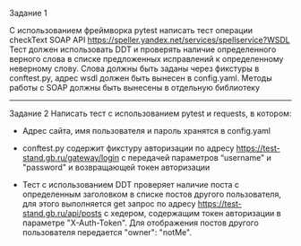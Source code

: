 Задание 1

С использованием фреймворка pytest написать тест 
операции checkText SOAP API https://speller.yandex.net/services/spellservice?WSDL
Тест должен использовать DDT и проверять наличие определенного 
верного слова в списке предложенных исправлений к определенному 
неверному слову.
Слова должны быть заданы через фикстуры в conftest.py, 
адрес wsdl должен быть вынесен в config.yaml.
Методы работы с SOAP должны быть вынесены в отдельную библиотеку

____________
Задание 2
Написать тест с использованием pytest и requests, в котором:

 - Адрес сайта, имя пользователя и пароль хранятся в config.yaml

 - conftest.py содержит фикстуру авторизации 
по адресу https://test-stand.gb.ru/gateway/login с передачей параметров 
“username" и "password" и возвращающей токен авторизации


 - Тест с использованием DDT проверяет наличие поста 
с определенным заголовком в списке постов другого пользователя, 
для этого выполняется get запрос по адресу https://test-stand.gb.ru/api/posts 
c хедером, содержащим токен авторизации в параметре "X-Auth-Token". 
Для отображения постов другого пользователя передается "owner": "notMe".





